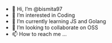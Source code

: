 - 👋 Hi, I’m @bismita97
- 👀 I’m interested in Coding
- 🌱 I’m currently learning JS and Golang
- 💞️ I’m looking to collaborate on OSS
- 📫 How to reach me ...

<!---
bismita97/bismita97 is a ✨ special ✨ repository because its `README.md` (this file) appears on your GitHub profile.
You can click the Preview link to take a look at your changes.
--->
